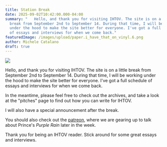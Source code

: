```yaml
---
title: Station Break
date: 2025-09-02T10:42:00.000-04:00
summary: "   Hello, and thank you for visiting IHTOV. The site is on a little
  break from September 2nd to September 14. During that time, I will be working
  under the hood to make the site better for everyone. I've got a full schedule
  of essays and interviews for when we come back."
featuredImage: /images/upload/paper.i_have_that_on_vinyl.6.png
author: Michele Catalano
draft: true
---
```

![](/images/upload/paper.i_have_that_on_vinyl.6.png)

Hello, and thank you for visiting IHTOV. The site is on a little break from September 2nd to September 14. During that time, I will be working under the hood to make the site better for everyone. I've got a full schedule of essays and interviews for when we come back.

In the meantime, please feel free to check out the archives, and take a look at the "pitches" page to find out how you can write for IHTOV.

I will also have a special announcement after the break.

You should also check out the [patreon](https://www.patreon.com/c/IHaveThatonVinyl), where we are gearing up to talk about Prince's *Purple Rain* later in the week.

Thank you for being an IHTOV reader. Stick around for some great essays and interviews.
